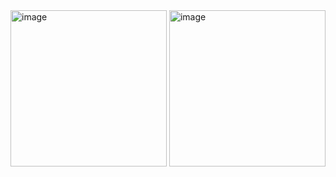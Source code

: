
<img width="250" alt="image" src="https://github.com/user-attachments/assets/e2c57ad8-b621-48ca-a6b5-852dd28e4d9b" />

<img width="250" alt="image" src="https://github.com/user-attachments/assets/b6018e30-7718-4f5d-8ee2-1621b1d02dd5" />
